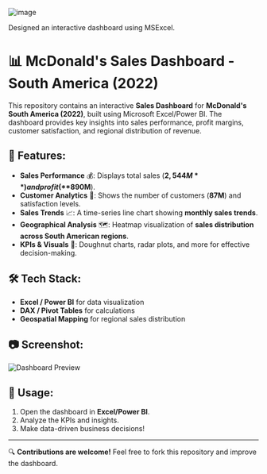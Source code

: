 
![image](https://github.com/user-attachments/assets/53442988-5466-4fae-b61e-cff42992d357)


Designed an interactive dashboard using MSExcel.
# 📊 McDonald's Sales Dashboard - South America (2022)

This repository contains an interactive **Sales Dashboard** for **McDonald's South America (2022)**, built using Microsoft Excel/Power BI. The dashboard provides key insights into sales performance, profit margins, customer satisfaction, and regional distribution of revenue.

## 📌 Features:
- **Sales Performance** 💰: Displays total sales (**$2,544M**) and profit (**$890M**).
- **Customer Analytics** 👥: Shows the number of customers (**87M**) and satisfaction levels.
- **Sales Trends** 📈: A time-series line chart showing **monthly sales trends**.
- **Geographical Analysis** 🗺️: Heatmap visualization of **sales distribution across South American regions**.
- **KPIs & Visuals** 🎯: Doughnut charts, radar plots, and more for effective decision-making.

## 🛠️ Tech Stack:
- **Excel / Power BI** for data visualization
- **DAX / Pivot Tables** for calculations
- **Geospatial Mapping** for regional sales distribution

## 📷 Screenshot:
![Dashboard Preview](image.png)

## 🚀 Usage:
1. Open the dashboard in **Excel/Power BI**.
2. Analyze the KPIs and insights.
3. Make data-driven business decisions!

---
🔍 **Contributions are welcome!** Feel free to fork this repository and improve the dashboard.





